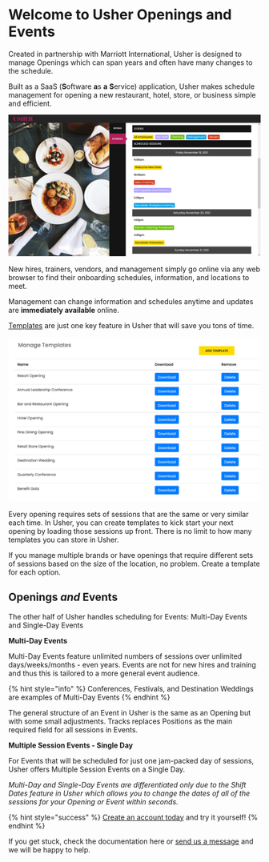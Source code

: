 # Welcome to Usher Openings and Events

Created in partnership with Marriott International, Usher is designed to manage Openings which can span years and often have many changes to the schedule.


Built as a SaaS \(**S**oftware **a**s **a** **S**ervice\) application, Usher makes schedule management for opening a new restaurant, hotel, store, or business simple and efficient.


![](.gitbook/assets/scheduleview3.png)

New hires, trainers, vendors, and management simply go online via any web browser to find their onboarding schedules, information, and locations to meet.

Management can change information and schedules anytime and updates are **immediately available** online.


[Templates](manage-opening.md#create-templates) are just one key feature in Usher that will save you tons of time.


![There is no limit to the number of templates you can have in your account.](.gitbook/assets/templateslist2.png)

Every opening requires sets of sessions that are the same or very similar each time. In Usher, you can create templates to kick start your next opening by loading those sessions up front. There is no limit to how many templates you can store in Usher.

If you manage multiple brands or have openings that require different sets of sessions based on the size of the location, no problem. Create a template for each option.

## Openings _and_ Events <a id="openings-and-events"></a>

The other half of Usher handles scheduling for Events: Multi-Day Events and Single-Day Events

**Multi-Day Events**

Multi-Day Events feature unlimited numbers of sessions over unlimited days/weeks/months - even years. Events are not for new hires and training and thus this is tailored to a more general event audience.

{% hint style="info" %}
Conferences, Festivals, and Destination Weddings are examples of Multi-Day Events
{% endhint %}

The general structure of an Event in Usher is the same as an Opening but with some small adjustments. Tracks replaces Positions as the main required field for all sessions in Events.

**Multiple Session Events - Single Day**

For Events that will be scheduled for just one jam-packed day of sessions, Usher offers Multiple Session Events on a Single Day.

_Multi-Day and Single-Day Events are differentiated only due to the Shift Dates feature in Usher which allows you to change the dates of all of the sessions for your Opening or Event within seconds._

{% hint style="success" %}
[Create an account today](create-account.md#creating-an-account-on-usher-is-simple-and-free) and try it yourself!
{% endhint %}

If you get stuck, check the documentation here or [send us a message](https://usher.events/contact) and we will be happy to help.

